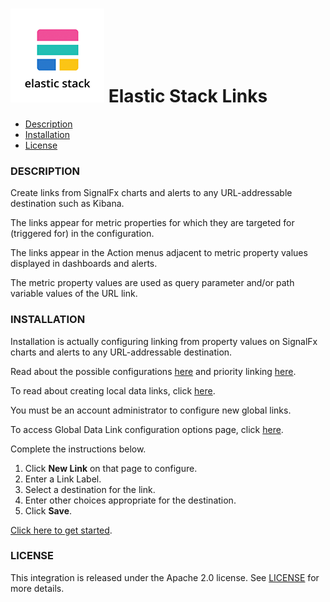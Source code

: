 # ![](./img/integration_elastic_stack.png) Elastic Stack Links

- [Description](#description)
- [Installation](#installation)
- [License](#license)

### DESCRIPTION

Create links from SignalFx charts and alerts to any URL-addressable destination such as Kibana.

The links appear for metric properties for which they are targeted for (triggered for) in the configuration.

The links appear in the Action menus adjacent to metric property values displayed in dashboards and alerts.

The metric property values are used as query parameter and/or path variable values of the URL link.

### INSTALLATION

Installation is actually configuring linking from property values on SignalFx charts and alerts to any URL-addressable destination. 

Read about the possible configurations [here](https://docs.signalfx.com/en/latest/dashboards/dashboard-links.html) and priority linking [here](https://docs.signalfx.com/en/latest/managing/data-links.html#local-and-global-data-links).

To read about creating local data links, click [here](https://docs.signalfx.com/en/latest/managing/data-links.html#local-links).

You must be an account administrator to configure new global links.

To access Global Data Link configuration options page, click [here](https://app.signalfx.com/#/organization/CfhbPnRAcAM?selectedKeyValue=sf_section:globaldatalinks). 

Complete the instructions below.
1. Click **New Link** on that page to configure.  
2. Enter a Link Label.
3. Select a destination for the link.
4. Enter other choices appropriate for the destination.
5. Click **Save**.

[Click here to get started](/#/organization/YOUR_SIGNALFX_ORG_ID?selectedKeyValue=sf_section:globaldatalinks). 

### LICENSE

This integration is released under the Apache 2.0 license. See [LICENSE](./LICENSE) for more details.
